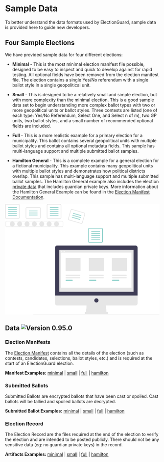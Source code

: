 # Sample Data

To better understand the data formats used by ElectionGuard, sample data is provided here to guide new developers. 

## Four Sample Elections

We have provided sample data for four different elections:

- **Minimal** - This is the most minimal election manifest file possible, designed to be easy to inspect and quick to develop against for rapid testing. All optional fields have been removed from the election manifest file. The election contains a single Yes/No referendum with a single ballot style in a single geopolitical unit.

- **Small** - This is designed to be a relatively small and simple election, but with more complexity than the minimal election. This is a good sample data set to begin understanding more complex ballot types with two or more geopolitical units or ballot styles. Three contests are listed (one of each type: Yes/No Referendum, Select One, and Select n of m), two GP units, two ballot styles, and a small number of recommended optional fields are included.

- **Full** - This is a more realistic example for a primary election for a municipality. This ballot contains several geopolitical units with multiple ballot styles and contains all optional metadata fields. This sample has multi-language support and multiple submitted ballot samples.

- **Hamilton General** - This is a complete example for a general election for a fictional municipality. This example contains many geopolitical units with multiple ballot styles and demonstrates how political districts overlap. This sample has multi-language support and multiple submitted ballot samples. The Hamilton General example also includes the election [private data][hamilton-election-private] that includes guardian private keys. More information about the Hamilton General Example can be found in the [Election Manifest Documentation][election-manifest-docs].

![Data][data-image]

## Data ![Version 0.95.0][shield-green-0.95.0]

### Election Manifests

The [Election Manifest][manifest-building] contains all the details of the election (such as contests, candidates, selections, ballot styles, etc.) and is required at the start of an ElectionGuard election.

**Manifest Examples:** [minimal][minimal-election-manifest] | [small][small-election-manifest] | [full][full-election-manifest] | [hamilton][hamilton-election-manifest]

### Submitted Ballots

Submitted Ballots are encrypted ballots that have been cast or spoiled.
Cast ballots will be tallied and spoiled ballots are decrypted.

**Submitted Ballot Examples:** [minimal][minimal-election-ballot] | [small][small-election-ballot] | [full][full-election-ballot] | [hamilton][hamilton-election-ballot]

### Election Record

The Election Record are the files required at the end of the election to verify the election and are intended to be posted publicly. There should not be any sensitive data (eg: no guardian private keys) in the record. 

**Artifacts Examples:** [minimal][minimal-election-artifacts] | [small][small-election-artifacts] | [full][full-election-artifacts] | [hamilton][hamilton-election-artifacts]

[data-image]: ../images/undraw/data.svg "Image of computer"

<!-- Links -->
[shield-green-0.95.0]: https://img.shields.io/badge/🗳%20ElectionGuard%20Specification-0.95.0-green
[minimal-election-manifest]: https://github.com/microsoft/electionguard/blob/main/data/0.95.0/sample/minimal/manifest.json
[minimal-election-ballot]: https://github.com/microsoft/electionguard/blob/main/data/0.95.0/sample/minimal/ballots
[minimal-election-artifacts]: https://github.com/microsoft/electionguard/blob/main/data/0.95.0/sample/minimal/artifacts
[small-election-manifest]: https://github.com/microsoft/electionguard/blob/main/data/0.95.0/sample/small/manifest.json
[small-election-ballot]: https://github.com/microsoft/electionguard/blob/main/data/0.95.0/sample/small/ballots
[small-election-artifacts]: https://github.com/microsoft/electionguard/blob/main/data/0.95.0/sample/small/artifacts
[full-election-manifest]: https://github.com/microsoft/electionguard/blob/main/data/0.95.0/sample/full/manifest.json
[full-election-ballot]: https://github.com/microsoft/electionguard/blob/main/data/0.95.0/sample/full/ballots
[full-election-artifacts]: https://github.com/microsoft/electionguard/blob/main/data/0.95.0/sample/full/artifacts
[hamilton-election-manifest]: https://github.com/microsoft/electionguard/blob/main/data/0.95.0/sample/hamilton-general/manifest.json
[hamilton-election-ballot]: https://github.com/microsoft/electionguard/blob/main/data/0.95.0/sample/hamilton-general/ballots
[hamilton-election-artifacts]: https://github.com/microsoft/electionguard/blob/main/data/0.95.0/sample/hamilton-general/artifacts
[hamilton-election-private]: https://github.com/microsoft/electionguard/blob/main/data/0.95.0/sample/hamilton-general/private
[election-manifest-docs]: https://www.electionguard.vote/guide/Election_Manifest/#introducing-hamilton-county-oz

[manifest-building]: ../concepts/Manifest_Building.md